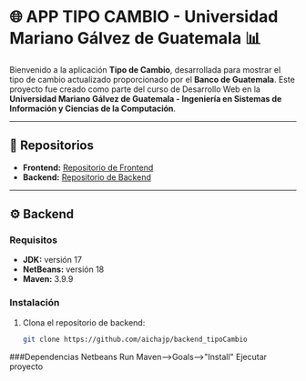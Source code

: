 # 🌐 APP TIPO CAMBIO - Universidad Mariano Gálvez de Guatemala 📊

Bienvenido a la aplicación **Tipo de Cambio**, desarrollada para mostrar el tipo de cambio actualizado proporcionado por el **Banco de Guatemala**. 
Este proyecto fue creado como parte del curso de Desarrollo Web en la **Universidad Mariano Gálvez de Guatemala - Ingeniería en Sistemas de Información y Ciencias de la Computación**.

---

## 📂 Repositorios

- **Frontend:** [Repositorio de Frontend](https://github.com/aichajp/fronted_tipoCambio)
- **Backend:** [Repositorio de Backend](https://github.com/aichajp/backend_tipoCambio)

---

## ⚙️ Backend

### Requisitos

- **JDK:** versión 17
- **NetBeans:** versión 18
- **Maven:** 3.9.9

### Instalación

1. Clona el repositorio de backend:
   ```bash
   git clone https://github.com/aichajp/backend_tipoCambio

###Dependencias
Netbeans
Run Maven-->Goals-->"Install"
Ejecutar proyecto

